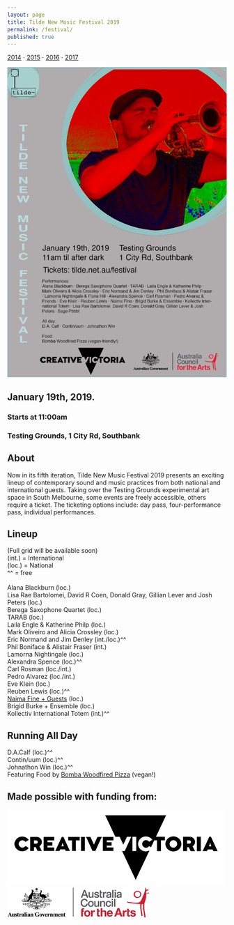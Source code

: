 ```yaml
---
layout: page
title: Tilde New Music Festival 2019
permalink: /festival/
published: true
---
```

[2014](/fest2014) ⋅ [2015](/fest2015) ⋅ [2016](/fest2016) ⋅ [2017](/fest2017)

![Tilde NMF Flyer](/assets/TildeNMF.png)

## January 19th, 2019. 
### Starts at 11:00am
### Testing Grounds, 1 City Rd, Southbank
<script async defer src="https://www.trybooking.com/widget.js"></script>
<div class="tryb-widget" data-type="buttonWidget" data-eid="457318" data-showlogo="False" data-text="Get Tickets"></div>

## About
Now in its fifth iteration, Tilde New Music Festival 2019 presents an exciting lineup of contemporary sound and music practices from both national and international guests. Taking over the Testing Grounds experimental art space in South Melbourne, some events are freely accessible, others require a ticket. The ticketing options include: day pass, four-performance pass, individual performances. <br />

## Lineup
(Full grid will be available soon)<br />
(int.) = International<br />
(loc.) = National<br />
^^ = free<br /><br />
Alana Blackburn (loc.)<br />
Lisa Rae Bartolomei, David R Coen, Donald Gray, Gillian Lever and Josh Peters (loc.)<br />
Berega Saxophone Quartet (loc.)<br />
TARAB (loc.)<br />
Laila Engle & Katherine Philp (loc.)<br />
Mark Oliveiro and Alicia Crossley (loc.)<br />
Eric Normand and Jim Denley (int./loc.)^^<br />
Phil Boniface & Alistair Fraser (int.)<br />
Lamorna Nightingale (loc.) <br />
Alexandra Spence (loc.)^^ <br />
Carl Rosman (loc./int.) <br />
Pedro Alvarez (loc./int.) <br />
Eve Klein (loc.) <br />
Reuben Lewis (loc.)^^ <br />
[Naima Fine + Guests](/air) (loc.)<br />
Brigid Burke + Ensemble (loc.) <br />
Kollectiv International Totem (int.)^^ <br />

## Running All Day
D.A.Calf (loc.)^^<br />
Contin/uum (loc.)^^<br />
Johnathon Win (loc.)^^<br />
Featuring Food by [Bomba Woodfired Pizza](http://www.bombawoodfiredpizza.com) (vegan!)<br />

## Made possible with funding from:
![Creative Vic Logo](/assets/img/CreativeVictoriaLogo_lores.jpg)
<br />
![Australia Council Logo](/assets/img/aca_logo_horizontal_small_rgb-54322b14eed17.png)
<br />
